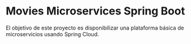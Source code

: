 # Movies Microservices Spring Boot

El objetivo de este proyecto es disponibilizar una plataforma básica de microservicios usando Spring Cloud. 
